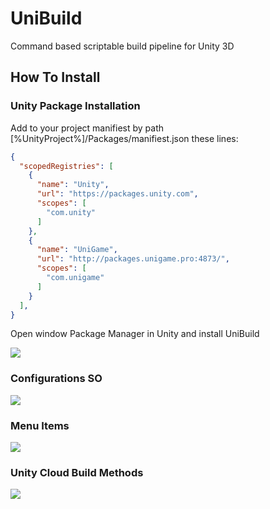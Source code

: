 # UniBuild
Command based scriptable build pipeline for Unity 3D

## How To Install

### Unity Package Installation

Add to your project manifiest by path [%UnityProject%]/Packages/manifiest.json these lines:

```json
{
  "scopedRegistries": [
    {
      "name": "Unity",
      "url": "https://packages.unity.com",
      "scopes": [
        "com.unity"
      ]
    },
    {
      "name": "UniGame",
      "url": "http://packages.unigame.pro:4873/",
      "scopes": [
        "com.unigame"
      ]
    }
  ],
}
```
Open window Package Manager in Unity and install UniBuild 

![](https://i.gyazo.com/724a7a8c10ad8876d1bdd99a4ab7c13f.png)

### Configurations SO

![](https://i.gyazo.com/dbd9eba7427a8f85f2d63d8f0b057f7b.png)

### Menu Items

![](https://i.gyazo.com/22e7c699847e046192b8c12225c046f3.png)

### Unity Cloud Build Methods

![](https://i.gyazo.com/45904cff034647c439c4d1acf76750b4.png)



